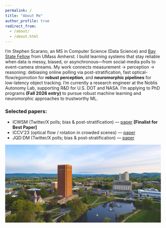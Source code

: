 ```yaml
---
permalink: /
title: "About Me"
author_profile: true
redirect_from: 
  - /about/
  - /about.html
---
```

 
I’m Stephen Scarano, an MS in Computer Science (Data Science) and [Bay State Fellow](https://www.cics.umass.edu/content/bay-state-scholarship-program) from UMass Amherst. I build learning systems that stay reliable when data is messy, biased, or asynchronous—from social-media polls to event-camera streams. My work connects measurement → perception → reasoning: debiasing online polling via post-stratification, fast optical-flow/egomotion for **robust perception**, and **neuromorphic pipelines** for low-latency object tracking. I’m currently a research engineer at the Noblis Autonomy Lab, supporting R&D for U.S. DOT and NASA. I’m applying to PhD programs **(Fall 2026 entry)** to pursue robust machine learning and neuromorphic approaches to trustworthy ML.

### Selected papers:
- ICWSM (Twitter/X polls; bias & post-stratification) — [paper](https://ojs.aaai.org/index.php/ICWSM/article/view/35900) **[Finalist for Best Paper]**
- ICCV’23 (optical flow / rotation in crowded scenes) — [paper](https://openaccess.thecvf.com/content/ICCV2023/papers/Delattre_Robust_Frame-to-Frame_Camera_Rotation_Estimation_in_Crowded_Scenes_ICCV_2023_paper.pdf) 
- JQD:DM (Twitter/X polls; bias & post-stratification) — [paper](https://journalqd.org/article/view/5897)



![Vista of the University of Mass, Amherst](/images/umass_amherst.jpeg)
